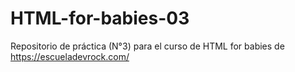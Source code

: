 # HTML-for-babies-03
Repositorio de práctica (N°3) para el curso de HTML for babies de https://escueladevrock.com/
